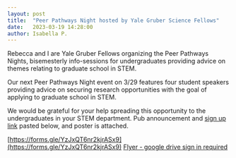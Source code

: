 ```yaml
---
layout: post
title:  "Peer Pathways Night hosted by Yale Gruber Science Fellows"
date:   2023-03-19 14:28:00
author: Isabella P.
---
```


Rebecca and I are Yale Gruber Fellows organizing the Peer Pathways Nights, bisemesterly info-sessions for undergraduates providing advice on themes relating to graduate school in STEM. 

Our next Peer Pathways Night event on 3/29 features four student speakers providing advice on securing research opportunities with the goal of applying to graduate school in STEM.

 We would be grateful for your help spreading this opportunity to the undergraduates in your STEM department. Pub announcement and [sign up link](https://forms.gle/YzJxQT6nr2kjrASx9) pasted below, and poster is attached. 
 
[https://forms.gle/YzJxQT6nr2kjrASx9](https://forms.gle/YzJxQT6nr2kjrASx9)
[Flyer - google drive sign in required](https://drive.google.com/file/d/1f7OMzyxFN4CsDeNAUtkCNvbl8zYVgtkz/view?usp=share_link)
